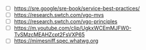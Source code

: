 - [ ] https://sre.google/sre-book/service-best-practices/
- [ ] https://research.swtch.com/vgo-mvs
- [ ] https://research.swtch.com/vgo-principles
- [ ] https://m.youtube.com/clip/UgkxWCEmMJFW0-TvSMzcMEAHZcpt2FsVXP65
- [ ] https://mimesniff.spec.whatwg.org